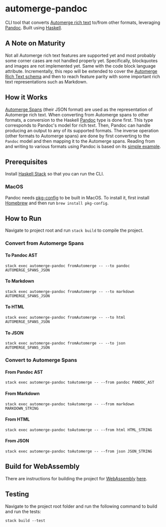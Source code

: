 # automerge-pandoc

CLI tool that converts [Automerge rich text](https://automerge.org/docs/under-the-hood/rich_text_schema/) to/from other formats, leveraging [Pandoc](https://pandoc.org/). Built using [Haskell](https://www.haskell.org/).

## A Note on Maturity

Not all Automerge rich text features are supported yet and most probably some corner cases are not handled properly yet. Specifically, blockquotes and images are not implemented yet. Same with the code block language attribute. Incrementally, this repo will be extended to cover the [Automerge Rich Text schema](https://automerge.org/docs/under-the-hood/rich_text_schema/) and then to reach feature parity with some important rich text representations such as Markdown.

## How it Works

[Automerge Spans](https://automerge.org/automerge/api-docs/js/types/next.Span.html) (their JSON format) are used as the representation of Automerge rich text. When converting from Automerge spans to other formats, a conversion to the Haskell [Pandoc](https://hackage.haskell.org/package/pandoc-types-1.23.1/docs/Text-Pandoc-Definition.html) type is done first. This type corresponds to Pandoc's model for rich text. Then, Pandoc can handle producing an output to any of its supported formats. The inverse operation (other formats to Automerge spans) are done by first converting to the `Pandoc` model and then mapping it to the Automerge spans. Reading from and writing to various formats using Pandoc is based on its [simple example](https://pandoc.org/using-the-pandoc-api.html#a-simple-example).

## Prerequisites

Install [Haskell Stack](https://docs.haskellstack.org/en/stable/#__tabbed_1_1) so that you can run the CLI.

### MacOS

Pandoc needs [pkg-config](https://formulae.brew.sh/formula/pkgconf) to be built in MacOS. To install it, first install [Homebrew](https://brew.sh/) and then run `brew install pkg-config`.

## How to Run

Navigate to project root and run `stack build` to compile the project.

### Convert from Automerge Spans

#### To Pandoc AST

```
stack exec automerge-pandoc fromAutomerge -- --to pandoc AUTOMERGE_SPANS_JSON
```

#### To Markdown

```
stack exec automerge-pandoc fromAutomerge -- --to markdown AUTOMERGE_SPANS_JSON
```

#### To HTML

```
stack exec automerge-pandoc fromAutomerge -- --to html AUTOMERGE_SPANS_JSON
```

#### To JSON

```
stack exec automerge-pandoc fromAutomerge -- --to json AUTOMERGE_SPANS_JSON
```

### Convert to Automerge Spans

#### From Pandoc AST

```
stack exec automerge-pandoc toAutomerge -- --from pandoc PANDOC_AST
```

#### From Markdown

```
stack exec automerge-pandoc toAutomerge -- --from markdown MARKDOWN_STRING
```

#### From HTML

```
stack exec automerge-pandoc toAutomerge -- --from html HTML_STRING
```

#### From JSON

```
stack exec automerge-pandoc toAutomerge -- --from json JSON_STRING
```

## Build for WebAssembly

There are instructions for building the project for [WebAssembly](https://webassembly.org/) [here](https://github.com/arisgk/automerge-pandoc/blob/main/WASM_BUILD.md).

## Testing

Navigate to the project root folder and run the following command to build and run the tests:

```
stack build --test
```
